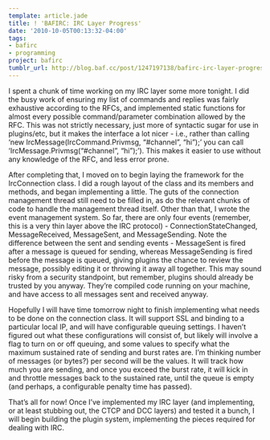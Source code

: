 ```yaml
---
template: article.jade
title: ! 'BAFIRC: IRC Layer Progress'
date: '2010-10-05T00:13:32-04:00'
tags:
- bafirc
- programming
project: bafirc
tumblr_url: http://blog.baf.cc/post/1247197138/bafirc-irc-layer-progress
---
```

I spent a chunk of time working on my IRC layer some more tonight. I did the busy work of ensuring my list of commands and replies was fairly exhaustive according to the RFCs, and implemented static functions for almost every possible command/parameter combination allowed by the RFC. This was not strictly necessary, just more of syntactic sugar for use in plugins/etc, but it makes the interface a lot nicer - i.e., rather than calling ‘new IrcMessage(IrcCommand.Privmsg, “#channel”, “hi”);’ you can call ‘IrcMessage.Privmsg(“#channel”, “hi”);’). This makes it easier to use without any knowledge of the RFC, and less error prone.

After completing that, I moved on to begin laying the framework for the IrcConnection class. I did a rough layout of the class and its members and methods, and began implementing a little. The guts of the connection management thread still need to be filled in, as do the relevant chunks of code to handle the management thread itself. Other than that, I wrote the event management system. So far, there are only four events (remember, this is a very thin layer above the IRC protocol) - ConnectionStateChanged, MessageReceived, MessageSent, and MessageSending. Note the difference between the sent and sending events - MessageSent is fired after a message is queued for sending, whereas MessageSending is fired before the message is queued, giving plugins the chance to review the message, possibly editing it or throwing it away all together. This may sound risky from a security standpoint, but remember, plugins should already be trusted by you anyway. They’re compiled code running on your machine, and have access to all messages sent and received anyway.

Hopefully I will have time tomorrow night to finish implementing what needs to be done on the connection class. It will support SSL and binding to a particular local IP, and will have configurable queuing settings. I haven’t figured out what these configurations will consist of, but likely will involve a flag to turn on or off queuing, and some values to specify what the maximum sustained rate of sending and burst rates are. I’m thinking number of messages (or bytes?) per second will be the values. It will track how much you are sending, and once you exceed the burst rate, it will kick in and throttle messages back to the sustained rate, until the queue is empty (and perhaps, a configurable penalty time has passed).

That’s all for now! Once I’ve implemented my IRC layer (and implementing, or at least stubbing out, the CTCP and DCC layers) and tested it a bunch, I will begin building the plugin system, implementing the pieces required for dealing with IRC.